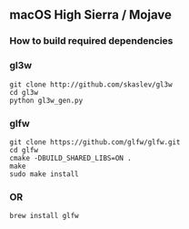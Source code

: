 ## macOS High Sierra / Mojave

### How to build required dependencies

### gl3w
```commandline
git clone http://github.com/skaslev/gl3w
cd gl3w
python gl3w_gen.py
```
### glfw
```commandline
git clone https://github.com/glfw/glfw.git
cd glfw
cmake -DBUILD_SHARED_LIBS=ON .
make
sudo make install
```
### OR
```commandline
brew install glfw
```